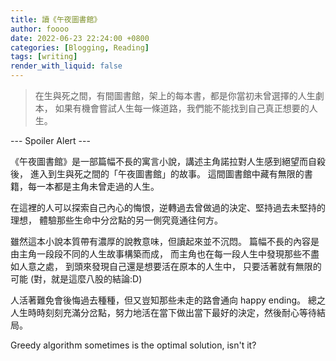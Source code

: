 ```yaml
---
title: 讀《午夜圖書館》
author: foooo
date: 2022-06-23 22:24:00 +0800
categories: [Blogging, Reading]
tags: [writing]
render_with_liquid: false
---
```


> 在生與死之間，有間圖書館，架上的每本書，都是你當初未曾選擇的人生劇本，
  如果有機會嘗試人生每一條道路，我們能不能找到自己真正想要的人生。


--- Spoiler Alert ---

《午夜圖書館》是一部篇幅不長的寓言小說，講述主角諾拉對人生感到絕望而自殺後，
進入到生與死之間的「午夜圖書館」的故事。
這間圖書館中藏有無限的書籍，每一本都是主角未曾走過的人生。

在這裡的人可以探索自己內心的悔恨，逆轉過去曾做過的決定、堅持過去未堅持的理想，
體驗那些生命中分岔點的另一側究竟通往何方。

雖然這本小說本質帶有濃厚的說教意味，但讀起來並不沉悶。
篇幅不長的內容是由主角一段段不同的人生故事構築而成，
而主角也在每一段人生中發現那些不盡如人意之處，
到頭來發現自己還是想要活在原本的人生中，
只要活著就有無限的可能 (對，就是這麼八股的結論:D)

人活著難免會後悔過去種種，但又豈知那些未走的路會通向 happy ending。
總之人生時時刻刻充滿分岔點，努力地活在當下做出當下最好的決定，然後耐心等待結局。

Greedy algorithm sometimes is the optimal solution, isn't it?
